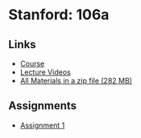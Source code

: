 # Stanford: 106a


## Links
* [Course](http://see.stanford.edu/see/courseinfo.aspx?coll=824a47e1-135f-4508-a5aa-866adcae1111)
* [Lecture Videos](http://see.stanford.edu/see/lecturelist.aspx?coll=824a47e1-135f-4508-a5aa-866adcae1111)
* [All Materials in a zip file (282 MB)](http://see.stanford.edu/materials/icspmcs106a/ProgrammingMethodologyAllMaterials.zip)


## Assignments
* [Assignment 1](assignment_1/README.md)
